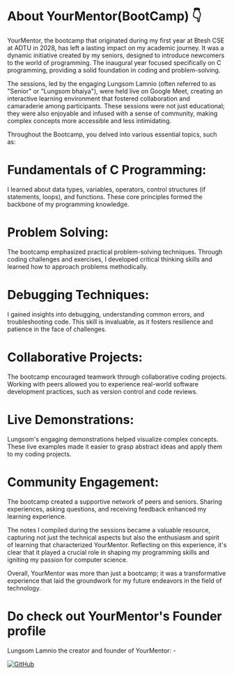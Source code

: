 # About YourMentor(BootCamp) 👇


YourMentor, the bootcamp that originated during my first year at Btesh CSE at ADTU in 2028, has left a lasting impact on my academic journey. It was a dynamic initiative created by my seniors, designed to introduce newcomers to the world of programming. The inaugural year focused specifically on C programming, providing a solid foundation in coding and problem-solving.

The sessions, led by the engaging Lungsom Lamnio (often referred to as "Senior" or "Lungsom bhaiya"), were held live on Google Meet, creating an interactive learning environment that fostered collaboration and camaraderie among participants. These sessions were not just educational; they were also enjoyable and infused with a sense of community, making complex concepts more accessible and less intimidating.

Throughout the Bootcamp, you delved into various essential topics, such as:

# Fundamentals of C Programming: 
I learned about data types, variables, operators, control structures (if statements, loops), and functions. These core principles formed the backbone of my programming knowledge.

# Problem Solving: 
The bootcamp emphasized practical problem-solving techniques. Through coding challenges and exercises, I developed critical thinking skills and learned how to approach problems methodically.

# Debugging Techniques: 
I gained insights into debugging, understanding common errors, and troubleshooting code. This skill is invaluable, as it fosters resilience and patience in the face of challenges.

# Collaborative Projects: 
The bootcamp encouraged teamwork through collaborative coding projects. Working with peers allowed you to experience real-world software development practices, such as version control and code reviews.

# Live Demonstrations: 
Lungsom's engaging demonstrations helped visualize complex concepts. These live examples made it easier to grasp abstract ideas and apply them to my coding projects.

# Community Engagement: 
The bootcamp created a supportive network of peers and seniors. Sharing experiences, asking questions, and receiving feedback enhanced my learning experience.

The notes I compiled during the sessions became a valuable resource, capturing not just the technical aspects but also the enthusiasm and spirit of learning that characterized YourMentor. Reflecting on this experience, it's clear that it played a crucial role in shaping my programming skills and igniting my passion for computer science.

Overall, YourMentor was more than just a bootcamp; it was a transformative experience that laid the groundwork for my future endeavors in the field of technology.

# Do check out YourMentor's Founder profile

Lungsom Lamnio the creator and founder of YourMentor: -

[![GitHub](https://img.shields.io/badge/GitHub-100000?style=for-the-badge&logo=github&logoColor=white)](https://github.com/LungsomLamnio)
